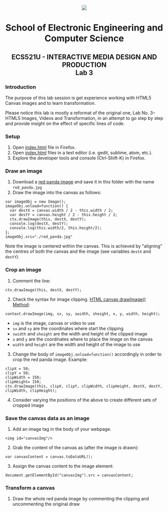 <div align="center">
  <img src="https://www.qmul.ac.uk/blizard/media/blizard/images/logos/QMUL_White.png" />

# School of Electronic Engineering and Computer  Science

## ECS521U - INTERACTIVE MEDIA DESIGN AND PRODUCTION</br>Lab 3
</div>

### Introduction
The purpose of this lab session is get experience working with HTML5 Canvas images and to learn transformation.

Please notice this lab is mostly a reformat of the original one, Lab No. 3–HTML5 Images, Videos and Transformation, in an attempt to go step by step and provide insight on the effect of specific lines of code.

### Setup

1. Open [index.html](index.html) file in Firefox.
2. Open [index.html](index.html) files in a text editor (i.e. gedit, sublime, atom, etc.).
3. Explore the developer tools and console (Ctrl-Shift-K) in Firefox.


### Draw an image

1. Download a [red panda image](https://live.staticflickr.com/7423/16339195416_3d3619c4dd_c_d.jpg) and save it in this folder with the name `red_panda.jpg`
2. Draw the image into the canvas as follows:

```
var imageObj = new Image();
imageObj.onload=function() {
  var destX = canvas.width / 2 - this.width / 2;
  var destY = canvas.height / 2 - this.height / 2;
  ctx.drawImage(this, destX, destY);
  console.log(destX, destY);
  console.log(this.width/2, this.height/2);
};
imageObj.src="./red_panda.jpg"
```

Note the image is centered within the canvas. This is achieved by "aligning" the centres of both the canvas and the image (see variables `destX` and `destY`).

### Crop an image

1. Comment the line:

```
ctx.drawImage(this, destX, destY);
```

2. Check the syntax for image clipping. [HTML canvas drawImage() Method](https://www.w3schools.com/tags/canvas_drawimage.asp):

```
context.drawImage(img, sx, sy, swidth, sheight, x, y, width, height);
```

* `img` is the image, canvas or video to use
* `sx` and `sy` are the coordinates where start the clipping
* `swidth` and `sheight` are the width and height of the clipped image
* `x` and `y` are the coordinates where to place the image on the canvas
* `width` and `height` are the width and height of the image to use

3. Change the body of `imageObj.onload=function()` accordingly in order to crop the red panda image. Example:

```
clipX = 50;
clipY = 50;
clipWidth = 150;
clipHeight= 150;
ctx.drawImage(this, clipX, clipY, clipWidth, clipHeight, destX, destY, clipWidth, clipHeight);
```

4. Consider varying the positions of the above to create different sets of cropped image

### Save the canvas data as an image

1. Add an image tag in the body of your webpage.

```
<img id="canvasImg"/>
```

2. Grab the content of the canvas as (after the image is drawn):

```
var canvasContent = canvas.toDataURL();
```

3. Assign the canvas content to the image element:

```
document.getElementById("canvasImg").src = canvasContent;
```

### Transform a canvas

1. Draw the whole red panda image by commenting the clipping and uncommenting the original draw

